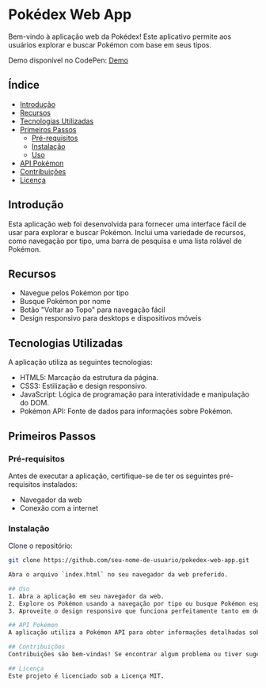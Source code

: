 # Pokédex Web App

Bem-vindo à aplicação web da Pokédex! Este aplicativo permite aos usuários explorar e buscar Pokémon com base em seus tipos.

Demo disponível no CodePen: [Demo](https://codepen.io/pen/?editors=1010)

## Índice
- [Introdução](#introdução)
- [Recursos](#recursos)
- [Tecnologias Utilizadas](#tecnologias-utilizadas)
- [Primeiros Passos](#primeiros-passos)
  - [Pré-requisitos](#pré-requisitos)
  - [Instalação](#instalação)
  - [Uso](#uso)
- [API Pokémon](#api-pokémon)
- [Contribuições](#contribuições)
- [Licença](#licença)

## Introdução
Esta aplicação web foi desenvolvida para fornecer uma interface fácil de usar para explorar e buscar Pokémon. Inclui uma variedade de recursos, como navegação por tipo, uma barra de pesquisa e uma lista rolável de Pokémon.

## Recursos
- Navegue pelos Pokémon por tipo
- Busque Pokémon por nome
- Botão "Voltar ao Topo" para navegação fácil
- Design responsivo para desktops e dispositivos móveis

## Tecnologias Utilizadas
A aplicação utiliza as seguintes tecnologias:
- HTML5: Marcação da estrutura da página.
- CSS3: Estilização e design responsivo.
- JavaScript: Lógica de programação para interatividade e manipulação do DOM.
- Pokémon API: Fonte de dados para informações sobre Pokémon.

## Primeiros Passos
### Pré-requisitos
Antes de executar a aplicação, certifique-se de ter os seguintes pré-requisitos instalados:
- Navegador da web
- Conexão com a internet

### Instalação
Clone o repositório:
```bash
git clone https://github.com/seu-nome-de-usuario/pokedex-web-app.git

Abra o arquivo `index.html` no seu navegador da web preferido.

## Uso
1. Abra a aplicação em seu navegador da web.
2. Explore os Pokémon usando a navegação por tipo ou busque Pokémon específicos por nome.
3. Aproveite o design responsivo que funciona perfeitamente tanto em desktops quanto em dispositivos móveis.

## API Pokémon
A aplicação utiliza a Pokémon API para obter informações detalhadas sobre os Pokémon. A API fornece dados como nome, tipo, altura, peso e imagens dos Pokémon.

## Contribuições
Contribuições são bem-vindas! Se encontrar algum problema ou tiver sugestões de melhorias, abra uma issue ou crie um pull request.

## Licença
Este projeto é licenciado sob a Licença MIT.
